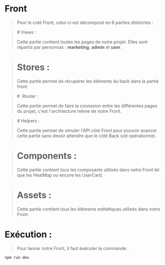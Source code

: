 # Front

>Pour le coté Front, celui-ci est décomposé en 6 parties distinctes : 

># Views :
>
>Cette partie contient toutes les pages de notre projet. Elles sont répartis par personnas : **marketing**, **admin** et **user**.

># Stores :
>
>Cette partie permet de récupérer les éléments du back dans la partie front.

>#  Router :
>
>Cette partie permet de faire la connexion entre les différentes pages du projet, c'est l'architecture même de notre Front.

># Helpers :
>
>Cette partie permet de simuler l'API côté Front pour pouvoir avancer cette partie sans devoir attendre que le côté Back soit opérationnel.

># Components :
>
>Cette partie contient tous les composants utilisés dans notre Front tel que les HeatMap ou encore les UserCard.

># Assets :
>
>Cette partie contient tous les éléments esthétiques utilisés dans notre Front.

# Exécution : 

>Pour lancer notre Front, il faut éxécuter la commande :
>
    npm run dev
>